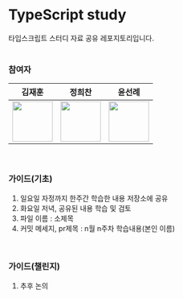 # TypeScript study
타입스크립트 스터디 자료 공유 레포지토리입니다.
<br/>
<br/>

### 참여자
|김재훈|정희찬|윤선례|
|:---:|:---:|:---:|
|<a href="https://github.com/halmokme"><img width="80px" src="https://avatars.githubusercontent.com/u/107684690?v=4" /></a>|<a href="https://github.com/raon9401"><img width="80px" src="https://avatars.githubusercontent.com/u/26896971?v=4" /></a>|<a href="https://github.com/chichi-is-happy"><img width="80px" src="https://avatars.githubusercontent.com/u/107830853?v=4" /></a>|
<br/>

### 가이드(기초)
1. 일요일 자정까지 한주간 학습한 내용 저장소에 공유
2. 화요일 저녁, 공유된 내용 학습 및 검토
3. 파일 이름 : 소제목
4. 커밋 메세지, pr제목 : n월 n주차 학습내용(본인 이름)
<br/>

### 가이드(챌린지)
1. 추후 논의
